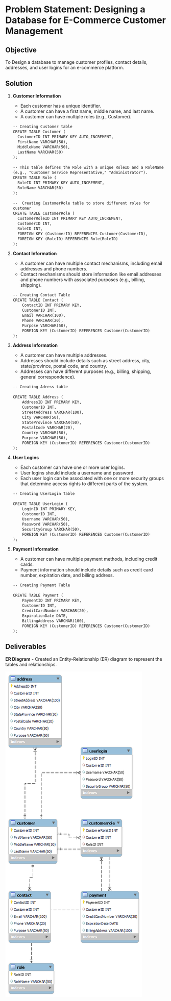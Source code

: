 # Problem Statement: Designing a Database for E-Commerce Customer Management

## Objective
To Design a database to manage customer profiles, contact details, addresses, and user logins for an e-commerce platform.

## Solution

1. **Customer Information**
    - Each customer has a unique identifier.
    - A customer can have a first name, middle name, and last name.
    - A customer can have multiple roles (e.g., Customer).
    ```
    -- Creating Customer table 
    CREATE TABLE Customer (
      CustomerID INT PRIMARY KEY AUTO_INCREMENT,
      FirstName VARCHAR(50),
      MiddleName VARCHAR(50),
      LastName VARCHAR(50)
    );

    -- This table defines the Role with a unique RoleID and a RoleName (e.g., "Customer Service Representative," "Administrator").
    CREATE TABLE Role (
      RoleID INT PRIMARY KEY AUTO_INCREMENT,
      RoleName VARCHAR(50)
    );

    --  Creating CustomerRole table to store different roles for customer
    CREATE TABLE CustomerRole (
      CustomerRoleID INT PRIMARY KEY AUTO_INCREMENT,
      CustomerID INT,
      RoleID INT,
      FOREIGN KEY (CustomerID) REFERENCES Customer(CustomerID),
      FOREIGN KEY (RoleID) REFERENCES Role(RoleID)
    );
     ```

2. **Contact Information**
    - A customer can have multiple contact mechanisms, including email addresses and phone numbers.
    - Contact mechanisms should store information like email addresses and phone numbers with associated purposes (e.g., billing, shipping).
    ```
    -- Creating Contact Table
    CREATE TABLE Contact (
        ContactID INT PRIMARY KEY,
        CustomerID INT,
        Email VARCHAR(100),
        Phone VARCHAR(20),
        Purpose VARCHAR(50),
        FOREIGN KEY (CustomerID) REFERENCES Customer(CustomerID)
    );
    ```

3. **Address Information**
    - A customer can have multiple addresses.
    - Addresses should include details such as street address, city, state/province, postal code, and country.
    - Addresses can have different purposes (e.g., billing, shipping, general correspondence).
    ```
    -- Creating Adress table

    CREATE TABLE Address (
        AddressID INT PRIMARY KEY,
        CustomerID INT,
        StreetAddress VARCHAR(100),
        City VARCHAR(50),
        StateProvince VARCHAR(50),
        PostalCode VARCHAR(20),
        Country VARCHAR(50),
        Purpose VARCHAR(50),
        FOREIGN KEY (CustomerID) REFERENCES Customer(CustomerID)
    );
    ```

4. **User Logins**
    - Each customer can have one or more user logins.
    - User logins should include a username and password.
    - Each user login can be associated with one or more security groups that determine access rights to different parts of the system.
    ```
    -- Creating UserLogin Table

    CREATE TABLE UserLogin (
        LoginID INT PRIMARY KEY,
        CustomerID INT,
        Username VARCHAR(50),
        Password VARCHAR(50),
        SecurityGroup VARCHAR(50),
        FOREIGN KEY (CustomerID) REFERENCES Customer(CustomerID)
    );
    ```

5. **Payment Information**
    - A customer can have multiple payment methods, including credit cards.
    - Payment information should include details such as credit card number, expiration date, and billing address.
    ```
    -- Creating Payment Table

    CREATE TABLE Payment (
        PaymentID INT PRIMARY KEY,
        CustomerID INT,
        CreditCardNumber VARCHAR(20),
        ExpirationDate DATE,
        BillingAddress VARCHAR(100),
        FOREIGN KEY (CustomerID) REFERENCES Customer(CustomerID)
    );
    ```

## Deliverables

 **ER Diagram**
    - Created an Entity-Relationship (ER) diagram to represent the tables and relationships.
  
  ![](/TASK%20-%201/ER%20DIAGRAM.png)
